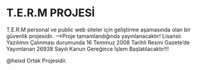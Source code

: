 # T.E.R.M PROJESİ
T.E.R.M personal ve public web siteler için geliştirme aşamasında olan bir güvenlik projesidir. -->Proje tamamlandığında yayınlanacaktır! 
Lisanslı Yazılımın Çalınması durumunda 16 Temmuz 2008 Tarihli Resmi Gazete’de Yayımlanan 26938 Sayılı Kanun Gereğince İşlem Başlatılacaktır!!!

@heixd Ortak Projesidir.
